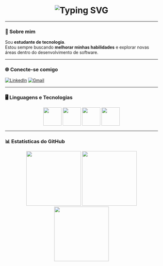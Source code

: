 <h1 align="center">
  <img src="https://readme-typing-svg.herokuapp.com?font=Fira+Code&pause=1000&color=FF69B4&center=true&vCenter=true&width=435&lines=Olá%2C+eu+sou+a+Ana!🎀" alt="Typing SVG" />
</h1>

---

### 💫 Sobre mim
Sou **estudante de tecnologia**.  
Estou sempre buscando **melhorar minhas habilidades** e explorar novas áreas dentro do desenvolvimento de software.  

---

### 🌐 Conecte-se comigo
[![LinkedIn](https://img.shields.io/badge/LinkedIn-0077B5?style=for-the-badge&logo=linkedin&logoColor=white)](https://www.linkedin.com/in/ana-vieira-jonhson/)
[![Gmail](https://img.shields.io/badge/Gmail-D14836?style=for-the-badge&logo=gmail&logoColor=white)](mailto:analirajonhson@gmail.com)

---

### 🖥️ Linguagens e Tecnologias
<div align="center">

<img src="https://cdn.jsdelivr.net/gh/devicons/devicon/icons/java/java-original.svg" width="60" height="60"/>
<img src="https://cdn.jsdelivr.net/gh/devicons/devicon/icons/python/python-original.svg" width="60" height="60"/>
<img src="https://cdn.jsdelivr.net/gh/devicons/devicon/icons/csharp/csharp-original.svg" width="60" height="60"/>
<img src="https://cdn.jsdelivr.net/gh/devicons/devicon/icons/eclipse/eclipse-original.svg" width="60" height="60"/>

</div>

---


### 📊 Estatísticas do GitHub
<div align="center">
  <img src="https://github-readme-stats.vercel.app/api?username=anawxv&show_icons=true&theme=radical" height="180em"/>
  <img src="https://github-readme-stats.vercel.app/api/top-langs/?username=anawxv&layout=compact&theme=radical" height="180em"/>
  <img src="https://github-readme-stats.vercel.app/api/top-langs/?username=anawxv&layout=compact&theme=radical&hide=LLVM" height="180em"/>

</div>
